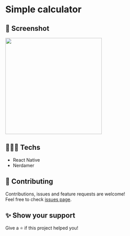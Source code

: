 # Simple calculator 

## 📸 Screenshot

<img src="https://user-images.githubusercontent.com/115879524/197105590-8a723596-559e-4a27-a7f1-acd69d57207b.png" width="300" />

## 👨🏻‍💻 Techs

* React Native
* Nerdamer

## 🤝 Contributing

Contributions, issues and feature requests are welcome!<br />Feel free to check [issues page](https://github.com/gsttvlima/mobile-calculator/issues).

## ✨ Show your support

Give a ⭐️ if this project helped you!
